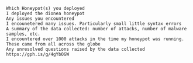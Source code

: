 
    Which Honeypot(s) you deployed
    I deployed the dionea honeypot
    Any issues you encountered
    I encounetered many issues. Particularly small little syntax errors
    A summary of the data collected: number of attacks, number of malware samples, etc.
    I encountered over 1000 attacks in the time my honeypot was running. These came from all across the globe
    Any unresolved questions raised by the data collected
    https://gph.is/g/4gYbOGW
